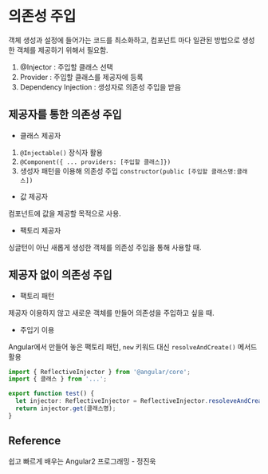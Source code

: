 # 의존성 주입

객체 생성과 설정에 들어가는 코드를 최소화하고, 컴포넌트 마다 일관된 방법으로 생성한 객체를 제공하기 위해서 필요함.

1. @Injector : 주입할 클래스 선택
2. Provider : 주입할 클래스를 제공자에 등록
3. Dependency Injection : 생성자로 의존성 주입을 받음

## 제공자를 통한 의존성 주입

- 클래스 제공자

1. `@Injectable()` 장식자 활용 
2. `@Component({ ... providers: [주입할 클래스]})`
3. 생성자 패턴을 이용해 의존성 주입 `constructor(public [주입할 클래스명:클래스])`

- 값 제공자

컴포넌트에 값을 제공할 목적으로 사용.

- 팩토리 제공자

싱글턴이 아닌 새롭게 생성한 객체를 의존성 주입을 통해 사용할 때.

## 제공자 없이 의존성 주입

- 팩토리 패턴

제공자 이용하지 않고 새로운 객체를 만들어 의존성을 주입하고 싶을 때.

- 주입기 이용

Angular에서 만들어 놓은 팩토리 패턴, `new` 키워드 대신 `resolveAndCreate()` 메서드 활용

````typescript
import { ReflectiveInjector } from '@angular/core';
import { 클래스 } from '...';

export function test() {
  let injector: ReflectiveInjector = ReflectiveInjector.resoleveAndCreate([클래스명]);
  return injector.get(클래스명);
}
````

## Reference

쉽고 빠르게 배우는 Angular2 프로그래밍 - 정진욱
